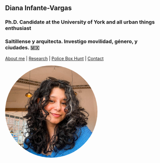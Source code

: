 
## Diana Infante-Vargas 
### Ph.D. Candidate at the University of York and all urban things enthusiast
### Saltillense y arquitecta. Investigo movilidad, género, y ciudades. 🇲🇽

[About me](aboutme.md)  |   [Research](researchpapers.md)  |   [Police Box Hunt](policeboxes.md)   |    [Contact](contactinfo.md) 

<img src="diana2.jpg" alt="Description" style="width: 300px; height: 300px; border-radius: 50%; object-fit: cover; float: left; margin-right: 10px;">


